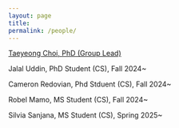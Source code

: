 ```yaml
---
layout: page
title: 
permalink: /people/
---
```


[Taeyeong Choi, PhD (Group Lead)](/about) 

Jalal Uddin, PhD Student (CS), Fall 2024~

Cameron Redovian, Phd Stduent (CS), Fall 2024~

Robel Mamo, MS Student (CS), Fall 2024~

Silvia Sanjana, MS Student (CS), Spring 2025~
